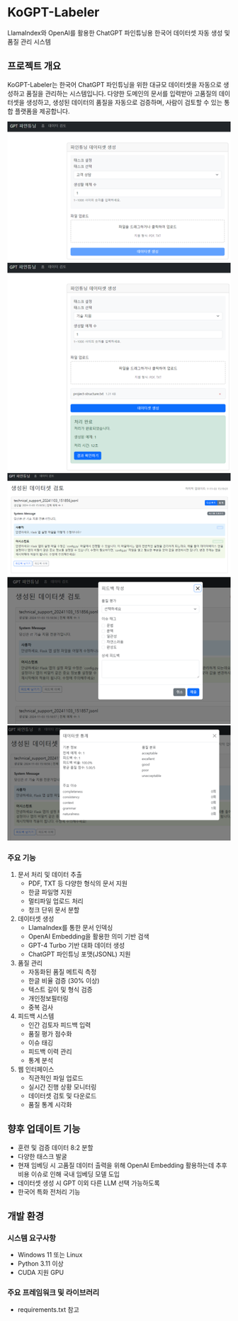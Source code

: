 # KoGPT-Labeler
LlamaIndex와 OpenAI를 활용한 ChatGPT 파인튜닝용 한국어 데이터셋 자동 생성 및 품질 관리 시스템

## 프로젝트 개요
KoGPT-Labeler는 한국어 ChatGPT 파인튜닝을 위한 대규모 데이터셋을 자동으로 생성하고 품질을 관리하는 시스템입니다. 다양한 도메인의 문서를 입력받아 고품질의 데이터셋을 생성하고, 생성된 데이터의 품질을 자동으로 검증하며, 사람이 검토할 수 있는 통합 플랫폼을 제공합니다.

![img_1.png](img_1.png)
![img_2.png](img_2.png)
![img_3.png](img_3.png)
![img_4.png](img_4.png)
![img_5.png](img_5.png)

### 주요 기능
1. 문서 처리 및 데이터 추출
   - PDF, TXT 등 다양한 형식의 문서 지원
   - 한글 파일명 지원
   - 멀티파일 업로드 처리
   - 청크 단위 문서 분할
2. 데이터셋 생성
   - LlamaIndex를 통한 문서 인덱싱
   - OpenAI Embedding을 활용한 의미 기반 검색
   - GPT-4 Turbo 기반 대화 데이터 생성
   - ChatGPT 파인튜닝 포맷(JSONL) 지원
3. 품질 관리
   - 자동화된 품질 메트릭 측정
   - 한글 비율 검증 (30% 이상)
   - 텍스트 길이 및 형식 검증
   - 개인정보필터링
   - 중복 검사
4. 피드백 시스템
   - 인간 검토자 피드백 입력
   - 품질 평가 점수화
   - 이슈 태깅
   - 피드백 이력 관리
   - 통계 분석
5. 웹 인터페이스
   - 직관적인 파일 업로드
   - 실시간 진행 상황 모니터링
   - 데이터셋 검토 및 다운로드
   - 품질 통계 시각화


## 향후 업데이트 기능
   - 훈련 및 검증 데이터 8:2 분할
   - 다양한 태스크 발굴
   - 현재 임베딩 시 고품질 데이터 출력을 위해 OpenAI Embedding 활용하는데 추후 비용 이슈로 인해 국내 임베딩 모델 도입
   - 데이터셋 생성 시 GPT 이외 다른 LLM 선택 가능하도록
   - 한국어 특화 전처리 기능
   

## 개발 환경
### 시스템 요구사항
   - Windows 11 또는 Linux
   - Python 3.11 이상
   - CUDA 지원 GPU

### 주요 프레임워크 및 라이브러리
   - requirements.txt 참고